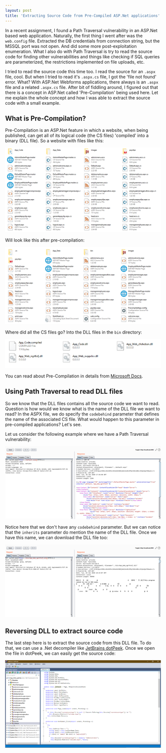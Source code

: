 ```yaml
---
layout: post
title: 'Extracting Source Code from Pre-Compiled ASP.Net applications'
---
```


In a recent assignment, I found a Path Traversal vulnerability in an ASP.Net based web application. Naturally, the first thing I went after was the `web.config` file. Extracted the DB credentials from connection string, but the MSSQL port was not open. And did some more post-exploitation enumeration. What I also do with Path Traversal is try to read the source code for finding other vulnerabilities and things like checking if SQL queries are parameterized, the restrictions implemented on file uploads, etc.

I tried to read the source code this time too. I read the source for an `.aspx` file, cool. But when I tried to read it's `.aspx.cs` file, I got the 'file not found' error. What? With ASP.Net Webforms applications, there always is an `.aspx` file and a related `.aspx.cs` file. After bit of fiddling around, I figured out that there is a concept in ASP.Net called 'Pre-Compilation' being used here. Let me explain the whole concept and how I was able to extract the source code with a small example.

## What is Pre-Compilation?

Pre-Compilation is an ASP.Net feature in which a website, when being published, can get all of its logical code (the CS files) 'compiled' into a binary (DLL file). So a website with files like this:

<p align="center"><img src='/img/blog/2020/precompilation/1.png' /></p>

Will look like this after pre-compilation:

<p align="center"><img src='/img/blog/2020/precompilation/2.png' /></p>

Where did all the CS files go? Into the DLL files in the `bin` directory:

<p align="center"><img src='/img/blog/2020/precompilation/3.png' /></p>

You can read about Pre-Compilation in details from [Microsoft Docs](https://docs.microsoft.com/en-us/aspnet/web-forms/overview/older-versions-getting-started/deploying-web-site-projects/precompiling-your-website-cs).

## Using Path Traversal to read DLL files

So we know that the DLL files contains all the source code we want to read. Question is how would we know what is the name of the DLL file we want to read? In the ASPX file, we do specify the `codebehind` parameter that defines the name of the associated CS file. What would happen to this parameter in pre-compiled applications? Let's see.

Let us consider the following example where we have a Path Traversal vulnerability:

<p align="center"><img src='/img/blog/2020/precompilation/4.png' /></p>

Notice here that we don't have any `codebehind` parameter. But we can notice that the `inherits` parameter do mention the name of the DLL file. Once we have this name, we can download the DLL file too:

<p align="center"><img src='/img/blog/2020/precompilation/5.png' /></p>

## Reversing DLL to extract source code

The last step here is to extract the source code from this DLL file. To do that, we can use a .Net decompiler like [JetBrains dotPeek](https://www.jetbrains.com/decompiler/). Once we open the file in dotPeek, we can easily get the source code:

<p align="center"><img src='/img/blog/2020/precompilation/6.png' /></p>

